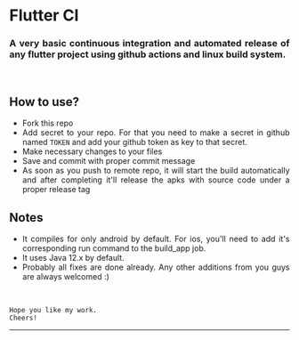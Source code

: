 <div style="text-align: justify">

# Flutter CI

### A very basic continuous integration and automated release of any flutter project using github actions and linux build system.

<br>

## How to use?
- Fork this repo
- Add secret to your repo. For that you need to make a secret in github named ```TOKEN``` and add your github token as key to that secret. 
- Make necessary changes to your files
- Save and commit with proper commit message
- As soon as you push to remote repo, it will start the build automatically and after completing it'll release the apks with source code under a proper release tag

## Notes
- It compiles for only android by default. For ios, you'll need to add it's corresponding run command to the build_app job.
- It uses Java 12.x by default.
- Probably all fixes are done already. Any other additions from you guys are always welcomed :)

<br>

```
Hope you like my work.
Cheers!
```
---